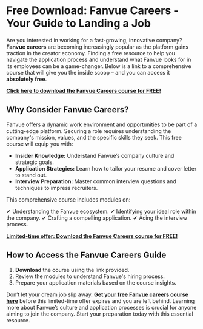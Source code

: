 # Free Download: Fanvue Careers - Your Guide to Landing a Job

Are you interested in working for a fast-growing, innovative company? **Fanvue careers** are becoming increasingly popular as the platform gains traction in the creator economy. Finding a free resource to help you navigate the application process and understand what Fanvue looks for in its employees can be a game-changer. Below is a link to a comprehensive course that will give you the inside scoop – and you can access it **absolutely free**.

[**Click here to download the Fanvue Careers course for FREE!**](https://udemywork.com/fanvue-careers)

## Why Consider Fanvue Careers?

Fanvue offers a dynamic work environment and opportunities to be part of a cutting-edge platform. Securing a role requires understanding the company's mission, values, and the specific skills they seek. This free course will equip you with:

*   **Insider Knowledge:** Understand Fanvue’s company culture and strategic goals.
*   **Application Strategies:** Learn how to tailor your resume and cover letter to stand out.
*   **Interview Preparation:** Master common interview questions and techniques to impress recruiters.

This comprehensive course includes modules on:

✔ Understanding the Fanvue ecosystem.
✔ Identifying your ideal role within the company.
✔ Crafting a compelling application.
✔ Acing the interview process.

[**Limited-time offer: Download the Fanvue Careers course for FREE!**](https://udemywork.com/fanvue-careers)

## How to Access the Fanvue Careers Guide

1. **Download** the course using the link provided.
2. Review the modules to understand Fanvue's hiring process.
3. Prepare your application materials based on the course insights.

Don’t let your dream job slip away. **[Get your free Fanvue careers course here](https://udemywork.com/fanvue-careers)** before this limited-time offer expires and you are left behind. Learning more about Fanvue’s culture and application processes is crucial for anyone aiming to join the company. Start your preparation today with this essential resource.

